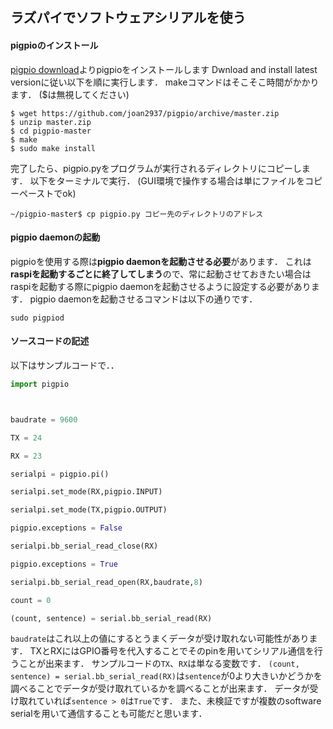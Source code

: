 ## ラズパイでソフトウェアシリアルを使う
#### pigpioのインストール
[pigpio download](http://abyz.me.uk/rpi/pigpio/download.html)よりpigpioをインストールします
Dwnload and install latest versionに従い以下を順に実行します．
makeコマンドはそこそこ時間がかかります．
($は無視してください)
```
$ wget https://github.com/joan2937/pigpio/archive/master.zip  
$ unzip master.zip  
$ cd pigpio-master  
$ make
$ sudo make install
```
完了したら、pigpio.pyをプログラムが実行されるディレクトリにコピーします．
以下をターミナルで実行．
(GUI環境で操作する場合は単にファイルをコピーペーストでok)
```
~/pigpio-master$ cp pigpio.py コピー先のディレクトリのアドレス
```
#### pigpio daemonの起動
pigpioを使用する際は**pigpio daemonを起動させる必要**があります．
これは**raspiを起動するごとに終了してしまう**ので、常に起動させておきたい場合はraspiを起動する際にpigpio daemonを起動させるように設定する必要があります．
pigpio daemonを起動させるコマンドは以下の通りです．
```
sudo pigpiod
```
#### ソースコードの記述
以下はサンプルコードで．．
```python
import pigpio



baudrate = 9600

TX = 24

RX = 23

serialpi = pigpio.pi()

serialpi.set_mode(RX,pigpio.INPUT)

serialpi.set_mode(TX,pigpio.OUTPUT)

pigpio.exceptions = False

serialpi.bb_serial_read_close(RX)

pigpio.exceptions = True

serialpi.bb_serial_read_open(RX,baudrate,8)

count = 0

(count, sentence) = serial.bb_serial_read(RX)
```
`baudrate`はこれ以上の値にするとうまくデータが受け取れない可能性があります．
TXとRXにはGPIO番号を代入することでそのpinを用いてシリアル通信を行うことが出来ます．
サンプルコードの`TX`、`RX`は単なる変数です．
`(count, sentence) = serial.bb_serial_read(RX)`は`sentence`が0より大きいかどうかを調べることでデータが受け取れているかを調べることが出来ます．
データが受け取れていれば`sentence > 0`は`True`です．
また、未検証ですが複数のsoftware serialを用いて通信することも可能だと思います．
